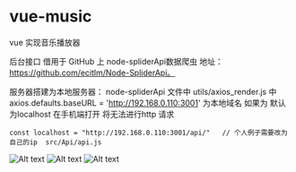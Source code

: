 # vue-music
vue 实现音乐播放器

后台接口 借用于 GitHub 上 node-spliderApi数据爬虫 地址：https://github.com/ecitlm/Node-SpliderApi。

服务器搭建为本地服务器：
    node-spliderApi 文件中 utils/axios_render.js  中 axios.defaults.baseURL = 'http://192.168.0.110:3001' 为本地域名 如果为 默认为localhost  在手机端打开 将无法进行http 请求

    const localhost = "http://192.168.0.110:3001/api/"   // 个人例子需要改为自己的ip  src/Api/api.js

![Alt text](https://github.com/yuzejia/NewsClient/raw/master/Screenshots/20180406180536.png)
![Alt text](https://github.com/yuzejia/NewsClient/raw/master/Screenshots/20180406180950.png)
![Alt text](https://github.com/yuzejia/NewsClient/raw/master/Screenshots/20180406180957.png)
    